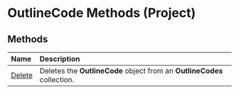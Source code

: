 
# OutlineCode Methods (Project)

## Methods



|**Name**|**Description**|
|:-----|:-----|
| [Delete](59aa584c-5593-737e-276b-6a61ae2986e2.md)|Deletes the  **OutlineCode** object from an **OutlineCodes** collection.|
